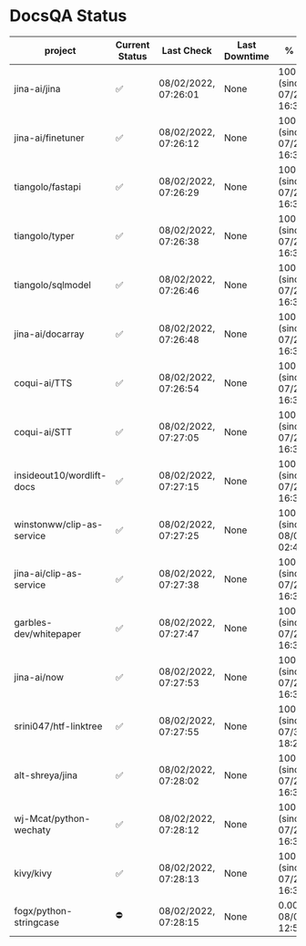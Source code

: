 # DocsQA Status

|         project         |Current Status|     Last Check     |Last Downtime|              % Uptime              |
|-------------------------|--------------|--------------------|-------------|------------------------------------|
|jina-ai/jina             |✅            |08/02/2022, 07:26:01|None         |100.000 (since 07/29/2022, 16:38:18)|
|jina-ai/finetuner        |✅            |08/02/2022, 07:26:12|None         |100.000 (since 07/29/2022, 16:38:18)|
|tiangolo/fastapi         |✅            |08/02/2022, 07:26:29|None         |100.000 (since 07/29/2022, 16:38:18)|
|tiangolo/typer           |✅            |08/02/2022, 07:26:38|None         |100.000 (since 07/29/2022, 16:38:18)|
|tiangolo/sqlmodel        |✅            |08/02/2022, 07:26:46|None         |100.000 (since 07/29/2022, 16:38:18)|
|jina-ai/docarray         |✅            |08/02/2022, 07:26:48|None         |100.000 (since 07/29/2022, 16:38:18)|
|coqui-ai/TTS             |✅            |08/02/2022, 07:26:54|None         |100.000 (since 07/29/2022, 16:38:18)|
|coqui-ai/STT             |✅            |08/02/2022, 07:27:05|None         |100.000 (since 07/29/2022, 16:38:18)|
|insideout10/wordlift-docs|✅            |08/02/2022, 07:27:15|None         |100.000 (since 07/29/2022, 16:38:18)|
|winstonww/clip-as-service|✅            |08/02/2022, 07:27:25|None         |100.000 (since 08/01/2022, 02:40:51)|
|jina-ai/clip-as-service  |✅            |08/02/2022, 07:27:38|None         |100.000 (since 07/29/2022, 16:38:18)|
|garbles-dev/whitepaper   |✅            |08/02/2022, 07:27:47|None         |100.000 (since 07/29/2022, 16:38:18)|
|jina-ai/now              |✅            |08/02/2022, 07:27:53|None         |100.000 (since 07/29/2022, 16:38:18)|
|srini047/htf-linktree    |✅            |08/02/2022, 07:27:55|None         |100.000 (since 07/31/2022, 18:29:28)|
|alt-shreya/jina          |✅            |08/02/2022, 07:28:02|None         |100.000 (since 07/29/2022, 16:38:18)|
|wj-Mcat/python-wechaty   |✅            |08/02/2022, 07:28:12|None         |100.000 (since 07/29/2022, 16:38:18)|
|kivy/kivy                |✅            |08/02/2022, 07:28:13|None         |100.000 (since 07/29/2022, 16:38:18)|
|fogx/python-stringcase   |⛔️           |08/02/2022, 07:28:15|None         |0.000 (since 08/01/2022, 12:54:44)  |
